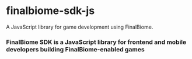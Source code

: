 # finalbiome-sdk-js
A JavaScript library for game development using FinalBiome.

### FinalBiome SDK is a JavaScript library for frontend and mobile developers building FinalBiome-enabled games

